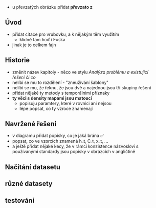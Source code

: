 - u převzatých obrázku přidat __převzato z__

## Úvod
- přidat citace pro vrubovku, a k nějakým těm využitím
  - klidně tam hoď i Fuska
- jinak je to celkem fajn

## Historie
- změnit název kapitoly - něco ve stylu _Analýza problému a existující řešení či co_
- nelíbí se mu to rozdělení - "zneužívání šablony"
- nelíbí se mu, že řeknu, že jsou dvě a najednou jsou tři skupiny řešení
- přidat nějaké ty metody s temporálními příznaky
- __ty věci s density mapami jsou matoucí__
  - popisuju paramtery, které v rovnici ani nejsou
  - lépe popsat, co ty vzroce znamenají

## Navržené řešení
- v diagramu přidat popisky, co je jaká brána ✅
- popsat, co ve vzorcích znamená h_t, C_t, x_t, ...
- a ještě přidat nějaké kecy, že v rámci konzistence názvosloví s používanými standardy jsou popisky v obrázcích v angličtině



## Načítání datasetu
## různé datasety
## testování
